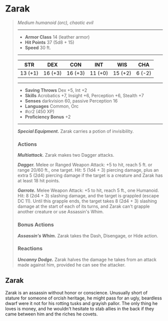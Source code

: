# Zarak
>*Medium humanoid (orc), chaotic evil*
>___
>- **Armor Class** 14 (leather armor)
>- **Hit Points** 37 (5d8 + 15)
>- **Speed** 30 ft.
>___
>|STR|DEX|CON|INT|WIS|CHA|
>|:---:|:---:|:---:|:---:|:---:|:---:|
>|13 (+1)|16 (+3)|16 (+3)|11 (+0)|15 (+2)|6 (-2)|
>___
>- **Saving Throws** Dex +5, Int +2
>- **Skills** Acrobatics +7, Insight +6, Perception +6, Stealth +7
>- **Senses** darkvision 60, passive Perception 16
>- **Languages** Common, Orc
>- #cr2 (450 XP)
>- **Proficiency Bonus** +2
>___
>***Special Equipment.*** Zarak carries a potion of invisibility.  
>
>### Actions
>***Multiattack.*** Zarak makes two Dagger attacks.  
>
>***Dagger.*** Melee  or Ranged Weapon Attack: +5 to hit, reach 5 ft. or range 20/60 ft., one target. Hit: 5 (1d4 + 3) piercing damage, plus an extra 5 (2d4) piercing damage if the target is a creature and Zarak has at least 18 hit points.  
>
>***Garrote.*** Melee Weapon Attack: +5 to hit, reach 5 ft., one Humanoid. Hit: 8 (2d4 + 3) slashing damage, and the target is grappled (escape DC 11). Until this grapple ends, the target takes 8 (2d4 + 3) slashing damage at the start of each of its turns, and Zarak can't grapple another creature or use Assassin's Whim.  
>
>### Bonus Actions
>***Assassin's Whim.*** Zarak takes the Dash, Disengage, or Hide action.  
>
>### Reactions
>***Uncanny Dodge.*** Zarak halves the damage he takes from an attack made against him, provided he can see the attacker.

## Zarak

Zarak is an assassin without honor or conscience. Unusually short of stature for someone of orcish heritage, he might pass for an ugly, beardless dwarf were it not for his rotting tusks and grayish pallor. The only thing he loves is money, and he wouldn't hesitate to stab allies in the back if they came between him and the riches he covets.